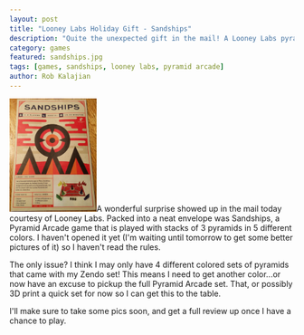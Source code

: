 ```yaml
---
layout: post
title: "Looney Labs Holiday Gift - Sandships"
description: "Quite the unexpected gift in the mail! A Looney Labs pyramid game, Sandships, just arrived."
category: games
featured: sandships.jpg
tags: [games, sandships, looney labs, pyramid arcade]
author: Rob Kalajian
---
```



<img src="/images/sandships/sandships.jpg" alt="Sandships" height="200" class="float-right" />A wonderful surprise showed up in the mail today courtesy of Looney Labs. Packed into a neat envelope was Sandships, a Pyramid Arcade game that is played with stacks of 3 pyramids in 5 different colors. I haven't opened it yet (I'm waiting until tomorrow to get some better pictures of it) so I haven't read the rules.

The only issue? I think I may only have 4 different colored sets of pyramids that came with my Zendo set! This means I need to get another color...or now have an excuse to pickup the full Pyramid Arcade set. That, or possibly 3D print a quick set for now so I can get this to the table.

I'll make sure to take some pics soon, and get a full review up once I have a chance to play.
